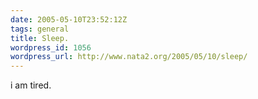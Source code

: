 ```yaml
---
date: 2005-05-10T23:52:12Z
tags: general
title: Sleep.
wordpress_id: 1056
wordpress_url: http://www.nata2.org/2005/05/10/sleep/
---
```


i am tired.
